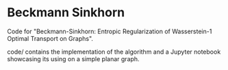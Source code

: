 # Beckmann Sinkhorn

Code for "Beckmann-Sinkhorn: Entropic Regularization of Wasserstein-1 Optimal Transport on Graphs".

code/ contains the implementation of the algorithm and a Jupyter notebook showcasing its using on a simple planar graph.
